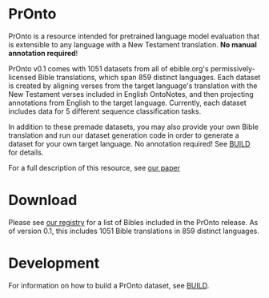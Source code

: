 # PrOnto
PrOnto is a resource intended for pretrained language model evaluation that is extensible to any language with a 
New Testament translation. **No manual annotation required**!

PrOnto v0.1 comes with 1051 datasets from all of ebible.org's permissively-licensed Bible translations, which span
859 distinct languages. Each dataset is created by aligning verses from the target language's translation
with the New Testament verses included in English OntoNotes, and then projecting annotations from English to the
target language. Currently, each dataset includes data for 5 different sequence classification tasks.

In addition to these premade datasets, you may also provide your own Bible translation and run our dataset
generation code in order to generate a dataset for your own target language. No annotation required!
See [BUILD](./BUILD.md) for details.

For a full description of this resource, see [our paper](./pronto.pdf)

# Download
Please see [our registry](RELEASE_v0.1.md) for a list of Bibles included in the PrOnto release.
As of version 0.1, this includes 1051 Bible translations in 859 distinct languages.

# Development
For information on how to build a PrOnto dataset, see [BUILD](./BUILD.md).
